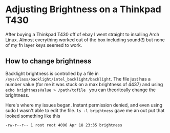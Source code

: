 # Adjusting Brightness on a Thinkpad T430

After buying a Thinkpad T430 off of ebay I went straight to insalling Arch Linux. Almost everything worked out of the box including sound(!) but none of my fn layer keys seemed to work.

## How to change brightness

Backlight brightness is controlled by a file in ```/sys/class/backlight/intel_backlight/backlight```. The file just has a number value (for me it was stuck on a max brightness of 4437) and using ```echo brightnessValue > /path/tofile ```  you can theoritcally change the brightness. 

Here's where my issues began. Instant permission denied, and even using sudo I wasn't able to edit the file. ```ls -l brightness``` gave me an out put that looked something like this 
```
-rw-r--r-- 1 root root 4096 Apr 18 23:35 brightness
```